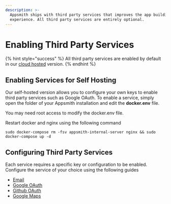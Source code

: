```yaml
---
description: >-
  Appsmith ships with third party services that improves the app building
  experience. All third party services are entirely optional.
---
```


# Enabling Third Party Services

{% hint style="success" %}
All third party services are enabled by default in our [cloud hosted](https://appsmith.com) version.
{% endhint %}

## Enabling Services for Self Hosting

Our self-hosted version allows you to configure your own keys to enable third party services such as Google OAuth. To enable a service, simply open the folder of your Appsmith installation and edit the **docker.env** file.

You may need root access to modify the docker.env file.

Restart docker and nginx using the following command

```text
sudo docker-compose rm -fsv appsmith-internal-server nginx && sudo docker-compose up -d
```

## Configuring Third Party Services

Each service requires a specific key or configuration to be enabled. Configure the service of your choice using the following guides

* [Email](third-party-services/email/)
* [Google OAuth](third-party-services/google-login.md)
* [Github OAuth](third-party-services/github-login.md)
* [Google Maps](third-party-services/google-maps.md)

